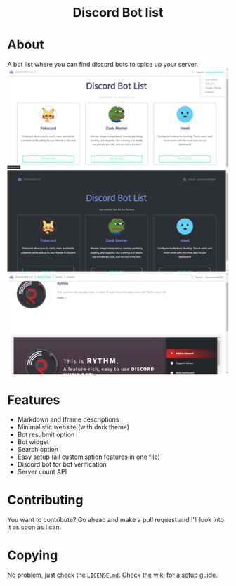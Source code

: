 <div align="center">
 <br>
 
Discord Bot list
=================
</div>


# About
A bot list where you can find discord bots to spice up your server.
![Front Page](/screenshots/front.png?raw=true "Front Page")
![Dark Theme](/screenshots/dark.png?raw=true "Dark Theme")
![Bot Page](/screenshots/bot.png?raw=true "Bot Page")


# Features
 - Markdown and Iframe descriptions
 - Minimalistic website (with dark theme)
 - Bot resubmit option
 - Bot widget
 - Search option
 - Easy setup (all customisation features in one file)
 - Discord bot for bot verification
 - Server count API

# Contributing
You want to contribute? Go ahead and make a pull request and I'll look into it as soon as I can. 

# Copying
No problem, just check the [`LICENSE.md`](LICENSE.md).
Check the [wiki](https://github.com/Ankrad/Discord-Bot-List/wiki) for a setup guide.
